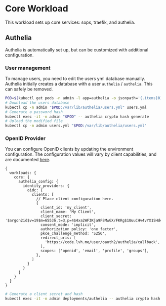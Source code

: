 # Core Workload

This workload sets up core services: sops, traefik, and authelia.

## Authelia

Authelia is automatically set up, but can be customized with additional configuration.

### User management

To manage users, you need to edit the users yml database manually. Authelia initially creates a database with a user `authelia` / `authelia`. This can safely be removed.

```bash
POD=$(kubectl get pods -n admin -l app=authelia -o jsonpath='{.items[0].metadata.name}')
# Download the users database
kubectl cp -n admin "$POD:/var/lib/authelia/users.yml" users.yml
# Generate a password hash
kubectl exec -it -n admin "$POD" -- authelia crypto hash generate
# Upload the modified file
kubectl cp -n admin users.yml "$POD:/var/lib/authelia/users.yml"
```

### OpenID Provider

You can configure OpenID clients by updating the environment configuration. The configuration values will vary by client capabilities, and are documented [here](https://www.authelia.com/configuration/identity-providers/openid-connect/clients/).

```jsonnet
{
  workloads: {
    core: {
      authelia_config: {
        identity_providers: {
          oidc: {
            clients: [
              // Place client configuration here.
              {
                client_id: 'my_client',
                client_name: 'My Client',
                client_secret: '$argon2id$v=19$m=65536,t=3,p=4$4xa2WF3Kja9F8MwGX/FKRg$1UuuCHv4vYX1SHd4Yma18ZOCHVjueHIQuC+63a9QO3I',
                consent_mode: 'implicit',
                authorization_policy: 'one_factor',
                pkce_challenge_method: 'S256',
                redirect_uris: [
                  'https://code.lvh.me/user/oauth2/authelia/callback',
                ],
                scopes: ['openid', 'email', 'profile', 'groups'],
              },
            ]
          }
        }
      }
    }
  }
}
```

```bash
# Generate a client secret and hash
kubectl exec -it -n admin deployments/authelia -- authelia crypto hash generate --random
```
